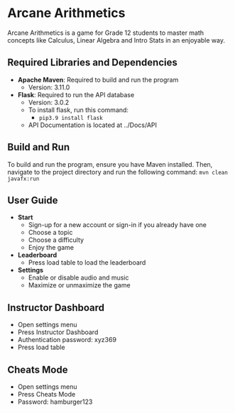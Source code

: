 # Arcane Arithmetics
Arcane Arithmetics is a game for Grade 12 students to master math concepts like Calculus, Linear Algebra and Intro Stats in an enjoyable way.
## Required Libraries and Dependencies
- **Apache Maven**: Required to build and run the program
  - Version: 3.11.0
- **Flask**: Required to run the API database
  - Version: 3.0.2
  - To install flask, run this command:
    - ```pip3.9 install flask```
  - API Documentation is located at ../Docs/API
## Build and Run
To build and run the program, ensure you have Maven installed. Then, navigate to the project directory and run the following command: 
```mvn clean javafx:run```

## User Guide
- **Start**
  - Sign-up for a new account or sign-in if you already have one
  - Choose a topic
  - Choose a difficulty
  - Enjoy the game
- **Leaderboard**
  - Press load table to load the leaderboard
- **Settings**
  - Enable or disable audio and music
  - Maximize or unmaximize the game

## Instructor Dashboard

- Open settings menu
- Press Instructor Dashboard
- Authentication password: xyz369
- Press load table

## Cheats Mode

- Open settings menu
- Press Cheats Mode
- Password: hamburger123